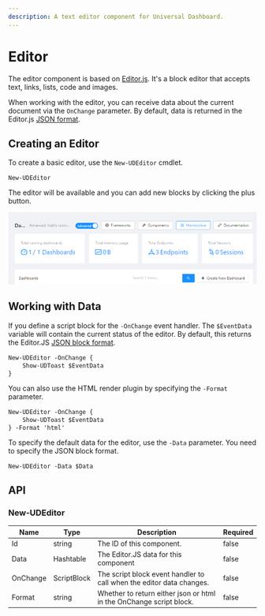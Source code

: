 ```yaml
---
description: A text editor component for Universal Dashboard.
---
```


# Editor

The editor component is based on [Editor.js](https://editorjs.io/). It's a block editor that accepts text, links, lists, code and images.&#x20;

When working with the editor, you can receive data about the current document via the `OnChange` parameter. By default, data is returned in the Editor.js [JSON format](https://editorjs.io/saving-data).

## Creating an Editor

To create a basic editor, use the `New-UDEditor` cmdlet.

```
New-UDEditor
```

The editor will be available and you can add new blocks by clicking the plus button.&#x20;

![](<../../../../.gitbook/assets/image (411).png>)

## Working with Data

If you define a script block for the `-OnChange` event handler. The `$EventData` variable will contain the current status of the editor. By default, this returns the Editor.JS [JSON block format](https://editorjs.io/saving-data).&#x20;

```
New-UDEditor -OnChange {
    Show-UDToast $EventData
}
```

You can also use the HTML render plugin by specifying the `-Format` parameter.&#x20;

```
New-UDEditor -OnChange {
    Show-UDToast $EventData
} -Format 'html'
```

To specify the default data for the editor, use the `-Data` parameter. You need to specify the JSON block format.&#x20;

```
New-UDEditor -Data $Data
```

## API

### New-UDEditor

<table><thead><tr><th>Name</th><th>Type</th><th>Description</th><th data-type="checkbox">Required</th></tr></thead><tbody><tr><td>Id</td><td>string</td><td>The ID of this component.</td><td>false</td></tr><tr><td>Data</td><td>Hashtable</td><td>The Editor.JS data for this component</td><td>false</td></tr><tr><td>OnChange</td><td>ScriptBlock</td><td>The script block event handler to call when the editor data changes.</td><td>false</td></tr><tr><td>Format</td><td>string</td><td>Whether to return either json or html in the OnChange script block.</td><td>false</td></tr></tbody></table>

